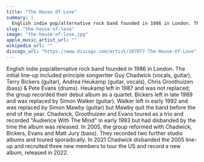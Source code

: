 ```yaml
---
title: "The House Of Love"
summary: |
  English indie pop/alternative rock band founded in 1986 in London. The initial line-up included principle songwriter Guy Chadwick (vocals, guitar), Terry Bickers (guitar), Andrea Heukamp (guitar, vocals), Chris Groothuizen (bass) & Pete Evans (drums). Heukamp left in 1987 and was not replaced; the group recorded their debut album as a quartet. Bickers left in late 1989 and was replaced by Simon Walker (guitar). Walker left in early 1992 and was replaced by Simon Mawby (guitar) but Mawby quit the band before the end of the year. Chadwick, Groothuizen and Evans toured as a trio and recorded "Audience With The Mind" in early 1993 but had disbanded by the time the album was released. In 2005, the group reformed with Chadwick, Bickers, Evans and Matt Jury (bass). They recorded two further studio albums and toured sporadically. In 2021 Chadwick disbanded the 2005 line-up and recruited three new members to tour the US and record a new album, released in 2022.
slug: "the-house-of-love"
image: "the-house-of-love.jpg"
apple_music_artist_url: ""
wikipedia_url: ""
discogs_url: "https://www.discogs.com/artist/107077-The-House-Of-Love"
---
```


English indie pop/alternative rock band founded in 1986 in London. The initial line-up included principle songwriter Guy Chadwick (vocals, guitar), Terry Bickers (guitar), Andrea Heukamp (guitar, vocals), Chris Groothuizen (bass) & Pete Evans (drums). Heukamp left in 1987 and was not replaced; the group recorded their debut album as a quartet. Bickers left in late 1989 and was replaced by Simon Walker (guitar). Walker left in early 1992 and was replaced by Simon Mawby (guitar) but Mawby quit the band before the end of the year. Chadwick, Groothuizen and Evans toured as a trio and recorded "Audience With The Mind" in early 1993 but had disbanded by the time the album was released. In 2005, the group reformed with Chadwick, Bickers, Evans and Matt Jury (bass). They recorded two further studio albums and toured sporadically. In 2021 Chadwick disbanded the 2005 line-up and recruited three new members to tour the US and record a new album, released in 2022.